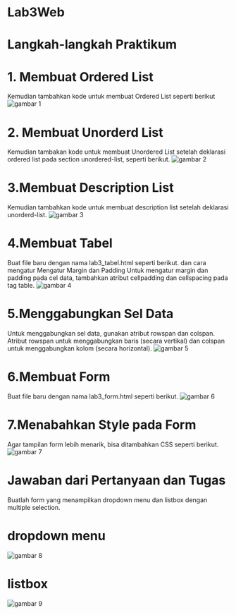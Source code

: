 # Lab3Web

# Langkah-langkah Praktikum

# 1. Membuat Ordered List
Kemudian tambahkan kode untuk membuat Ordered List seperti berikut
![gambar 1](ss/1.png)

# 2. Membuat Unorderd List
Kemudian tambakan kode untuk membuat Unordered List setelah deklarasi ordered list pada section unordered-list, seperti berikut.
![gambar 2](ss/2.png)

# 3.Membuat Description List
Kemudian tambahkan kode untuk membuat description list setelah deklarasi unorderd-list.
![gambar 3](ss/3.png)

# 4.Membuat Tabel
Buat file baru dengan nama lab3_tabel.html seperti berikut.
dan cara mengatur Mengatur Margin dan Padding Untuk mengatur margin dan padding pada cel data, tambahkan atribut cellpadding dan cellspacing pada tag table.
![gambar 4](ss/4.png)

# 5.Menggabungkan Sel Data
Untuk menggabungkan sel data, gunakan atribut rowspan dan colspan. Atribut rowspan untuk menggabungkan baris (secara vertikal) dan colspan untuk menggabungkan kolom (secara horizontal). 
![gambar 5](ss/5.png)

# 6.Membuat Form
Buat file baru dengan nama lab3_form.html seperti berikut.
![gambar 6](ss/6.png)

# 7.Menabahkan Style pada Form
Agar tampilan form lebih menarik, bisa ditambahkan CSS seperti berikut.
![gambar 7](ss/7.png)

# Jawaban dari Pertanyaan dan Tugas
Buatlah form yang menampilkan dropdown menu dan listbox dengan multiple selection.

# dropdown menu
![gambar 8](ss/8.png)

# listbox
![gambar 9](ss/9.png)